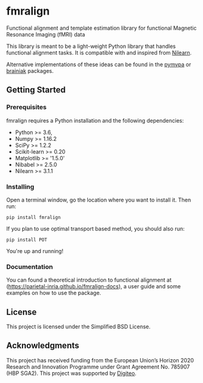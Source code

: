 # fmralign
Functional alignment and template estimation library for functional Magnetic Resonance Imaging (fMRI) data

This library is meant to be a light-weight Python library that handles functional alignment tasks. It is compatible with and inspired from [Nilearn](http://nilearn.github.io).

Alternative implementations of these ideas can be found in the [pymvpa](http://www.pymvpa.org) or [brainiak](http://brainiak.org) packages.

## Getting Started

### Prerequisites

fmralign requires a Python installation and the following dependencies:
* Python >= 3.6,
* Numpy >= 1.16.2
* SciPy >= 1.2.2
* Scikit-learn >= 0.20
* Matplotlib >= '1.5.0'
* Nibabel >= 2.5.0
* Nilearn >= 3.1.1

### Installing

Open a terminal window, go the location where you want to install it. Then run:

```
pip install fmralign
```

If you plan to use optimal transport based method, you should also run:

```
pip install POT
```

You're up and running!

### Documentation

You can found a theoretical introduction to functional alignment at
(https://parietal-inria.github.io/fmralign-docs), a user guide and some examples
on how to use the package.

## License

This project is licensed under the Simplified BSD License.

## Acknowledgments

This project has received funding from the European Union’s Horizon
2020 Research and Innovation Programme under Grant Agreement No. 785907
(HBP SGA2).
This project was supported by [Digiteo](http://www.digiteo.fr).
